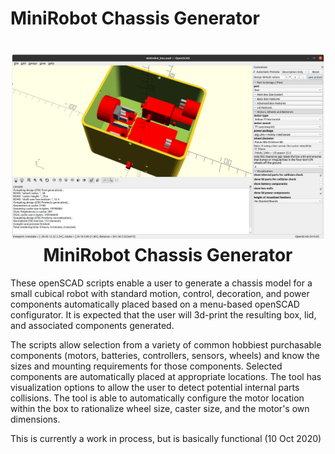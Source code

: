 # MiniRobot Chassis Generator

<h1 align="center">
	<img width="853" src="https://github.com/dnkorte/minirobot_chassis/blob/master/pictures/screenshot1.png" alt="screenshot of generator in use"><br>MiniRobot Chassis Generator
</h1>


These openSCAD scripts enable a user to generate a chassis model for a small cubical robot with standard motion, control, decoration, and power components automatically placed based on a menu-based openSCAD configurator. It is expected that the user will 3d-print the resulting box, lid, and associated components generated.

The scripts allow selection from a variety of common hobbiest purchasable components (motors, batteries, controllers, sensors, wheels) and know the sizes and mounting requirements for those components.  Selected components are automatically placed at appropriate locations.  The tool has visualization options to allow the user to detect potential internal parts collisions.  The tool is able to automatically configure the motor location within the box to rationalize wheel size, caster size, and the motor's own dimensions. 

This is currently a work in process, but is basically functional (10 Oct 2020)


